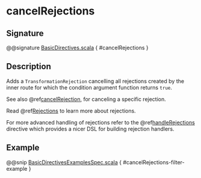 <a id="cancelrejections"></a>
# cancelRejections

## Signature

@@signature [BasicDirectives.scala](../../../../../../../../../akka-http/src/main/scala/akka/http/scaladsl/server/directives/BasicDirectives.scala) { #cancelRejections }

## Description

Adds a `TransformationRejection` cancelling all rejections created by the inner route for which
the condition argument function returns `true`.

See also @ref[cancelRejection](cancelRejection.md#cancelrejection), for canceling a specific rejection.

Read @ref[Rejections](../../rejections.md#rejections-scala) to learn more about rejections.

For more advanced handling of rejections refer to the @ref[handleRejections](../execution-directives/handleRejections.md#handlerejections) directive
which provides a nicer DSL for building rejection handlers.

## Example

@@snip [BasicDirectivesExamplesSpec.scala](../../../../../../../test/scala/docs/http/scaladsl/server/directives/BasicDirectivesExamplesSpec.scala) { #cancelRejections-filter-example }